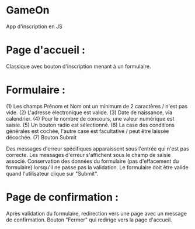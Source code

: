 # GameOn

App d'inscription en JS

# Page d'accueil : 

Classique avec bouton d'inscription menant à un formulaire.

# Formulaire :

(1) Les champs Prénom et Nom ont un minimum de 2 caractères / n'est pas vide.
(2) L'adresse électronique est valide.
(3) Date de naissance, via calendrier.
(4) Pour le nombre de concours, une valeur numérique est saisie.
(5) Un bouton radio est sélectionné.
(6) La case des conditions générales est cochée, l'autre case est facultative / peut être laissée décochée.
(7) Bouton Submit

Des messages d'erreur spécifiques apparaissent sous l'entrée qui n'est pas correcte. Les messages d'erreur s'affichent sous le champ de saisie associé.
Conservation des données du formulaire (pas d'effacement du formulaire) lorsqu'il ne passe pas la validation.
Le formulaire doit être valide quand l'utilisateur clique sur "Submit".

# Page de confirmation :

Après validation du formulaire, redirection vers une page avec un message de confirmation.
Bouton "Fermer" qui redirige vers la page d'accueil.
